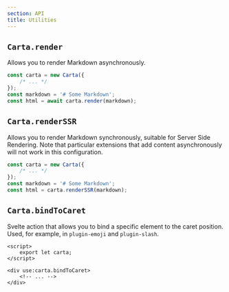 ```yaml
---
section: API
title: Utilities
---
```


## `Carta.render`

Allows you to render Markdown asynchronously.

```ts
const carta = new Carta({
	/* ... */
});
const markdown = '# Some Markdown';
const html = await carta.render(markdown);
```

## `Carta.renderSSR`

Allows you to render Markdown synchronously, suitable for Server Side Rendering. Note that particular extensions that add content asynchronously will not work in this configuration.

```ts
const carta = new Carta({
	/* ... */
});
const markdown = '# Some Markdown';
const html = carta.renderSSR(markdown);
```

## `Carta.bindToCaret`

Svelte action that allows you to bind a specific element to the caret position. Used, for example, in `plugin-emoji` and `plugin-slash`.

```svelte
<script>
	export let carta;
</script>

<div use:carta.bindToCaret>
	<!-- ... -->
</div>
```

